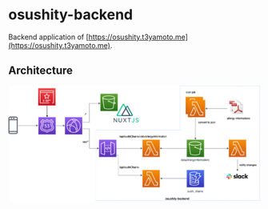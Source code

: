 # osushity-backend

Backend application of [https://osushity.t3yamoto.me](https://osushity.t3yamoto.me).

## Architecture

![architecture](./architecture.png)


